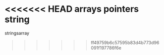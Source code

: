 <<<<<<< HEAD
arrays pointers string
=======
stringsarray
>>>>>>> ff49759b6c57595b83d4b773d96091f197786f6e
